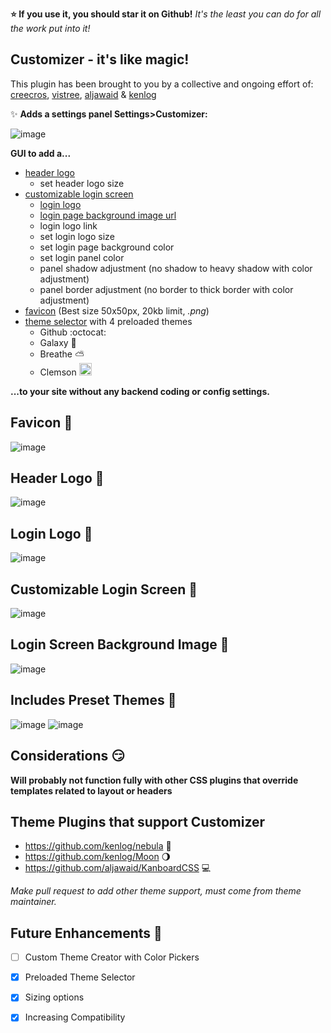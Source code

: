 **:star: If you use it, you should star it on Github!**
*It's the least you can do for all the work put into it!*

Customizer - it's like magic!
----------

This plugin has been brought to you by a collective and ongoing effort of: [creecros](https://github.com/creecros), [vistree](https://github.com/vistree), [aljawaid](https://github.com/aljawaid) & [kenlog](https://github.com/kenlog) 

:sparkles:	**Adds a settings panel Settings>Customizer:**

![image](https://user-images.githubusercontent.com/26339368/48487642-cfd5e600-e7ec-11e8-9b23-a97c50da43f7.png)

**GUI to add a...**

* [header logo](#header-logo-rainbow)
  * set header logo size
* [customizable login screen](#customizable-login-screen-gem)
  * [login logo](#login-logo-peach)
  * [login page background image url](#login-screen-background-image-dart)
  * login logo link
  * set login logo size
  * set login page background color
  * set login panel color
  * panel shadow adjustment (no shadow to heavy shadow with color adjustment)
  * panel border adjustment (no border to thick border with color adjustment)
* [favicon](#favicon-beginner) (Best size 50x50px, 20kb limit, *.png*)
* [theme selector](#includes-preset-themes-mega) with 4 preloaded themes
  * Github :octocat:
  * Galaxy :milky_way:
  * Breathe :partly_sunny:
  * Clemson <img src="https://upload.wikimedia.org/wikipedia/commons/thumb/7/72/Clemson_Tigers_logo.svg/2000px-Clemson_Tigers_logo.svg.png" height="20">


**...to your site without any backend coding or config settings.**

## Favicon :beginner:	

![image](https://user-images.githubusercontent.com/26339368/47174055-a43f0900-d2dd-11e8-9932-430e11b74fea.png)

## Header Logo :rainbow:

![image](https://user-images.githubusercontent.com/26339368/47369113-f9e62d80-d6b0-11e8-90e0-974c31b4b535.png)

## Login Logo :peach:

![image](https://user-images.githubusercontent.com/26339368/48488290-622ab980-e7ee-11e8-8efd-58d7b834a02f.png)

## Customizable Login Screen :gem:

![image](https://user-images.githubusercontent.com/26339368/48487900-820dad80-e7ed-11e8-9887-b80077008b39.png)

## Login Screen Background Image :dart:

![image](https://user-images.githubusercontent.com/26339368/47959793-573c8180-dfc3-11e8-84bc-ab654f8c50b5.png)

## Includes Preset Themes :mega:

![image](https://user-images.githubusercontent.com/26339368/48488078-f2b4ca00-e7ed-11e8-8d4b-37d5b51f374b.png)
![image](https://user-images.githubusercontent.com/26339368/48488101-ffd1b900-e7ed-11e8-8438-9ec7b91c98d9.png)

## Considerations :smirk:

**Will probably not function fully with other CSS plugins that override templates related to layout or headers**

## Theme Plugins that support Customizer
   * https://github.com/kenlog/nebula :dash:
   * https://github.com/kenlog/Moon :waning_gibbous_moon:
   * https://github.com/aljawaid/KanboardCSS :computer:

*Make pull request to add other theme support, must come from theme maintainer.*

## Future Enhancements :lollipop:

- [ ] Custom Theme Creator with Color Pickers
- [x] Preloaded Theme Selector
- [x] Sizing options
- [x] Increasing Compatibility

